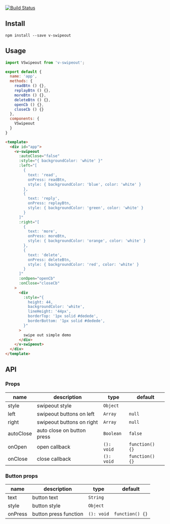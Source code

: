 [![Build Status](https://travis-ci.org/ttian226/vue-swipeout.svg?branch=master)](https://travis-ci.org/ttian226/vue-swipeout)

## Install

```shell
npm install --save v-swipeout
```

## Usage

```javascript
import VSwipeout from 'v-swipeout';

export default {
  name: 'app',
  methods: {
    readBtn () {},
    replayBtn () {},
    moreBtn () {},
    deleteBtn () {},
    openCb () {},
    closeCb () {}
  },
  components: {
    VSwipeout
  }
}
```

```html
<template>
  <div id="app">
    <v-swipeout
      :autoClose="false"
      :style="{ backgroundColor: 'white' }"
      :left="[
        {
          text: 'read',
          onPress: readBtn,
          style: { backgroundColor: 'blue', color: 'white' }
        },
        {
          text: 'reply',
          onPress: replayBtn,
          style: { backgroundColor: 'green', color: 'white' }
        }
      ]"
      :right="[
        {
          text: 'more',
          onPress: moreBtn,
          style: { backgroundColor: 'orange', color: 'white' }
        },
        {
          text: 'delete',
          onPress: deleteBtn,
          style: { backgroundColor: 'red', color: 'white' }
        }
      ]"
      :onOpen="openCb"
      :onClose="closeCb"
    >
      <div 
        :style="{
          height: 44,
          backgroundColor: 'white',
          lineHeight: '44px',
          borderTop: '1px solid #dedede',
          borderBottom: '1px solid #dedede',
        }"
      >
        swipe out simple demo
      </div>
    </v-swipeout>
  </div>
</template>
```

## API

### Props

| name       | description      | type       | default       |
|-----------|-----------|-----------|-------------|
| style | swipeout style | `Object`  |  |
| left | swipeout buttons on left | `Array`  | `null` |
| right | swipeout buttons on right | `Array`  | `null` |
| autoClose | auto close on button press | `Boolean`  |  `false`  |
| onOpen | open callback | `(): void`  |  `function() {}`  |
| onClose | close callback | `(): void`  |  `function() {}`  |

### Button props

| name       | description      | type       | default       |
|-----------|-----------|-----------|-------------|
| text | button text | `String`  |  |
| style | button style | `Object`  |  |
| onPress | button press function | `(): void`  | `function() {}` |